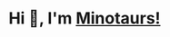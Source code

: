 <h1 align="center">Hi 👋, I'm <a href="https://github.com/minotaurs110/minotaurs110/" target="blank">Minotaurs!</a></h1>
<!--
**minotaurs110/minotaurs110** is a ✨ _special_ ✨ repository because its `README.md` (this file) appears on your GitHub profile.

Here are some ideas to get you started:

- 🔭 I’m currently working on ...
- 🌱 I’m currently learning ...
- 👯 I’m looking to collaborate on ...
- 🤔 I’m looking for help with ...
- 💬 Ask me about ...
- 📫 How to reach me: ...
- 😄 Pronouns: ...
- ⚡ Fun fact: ...
-->
